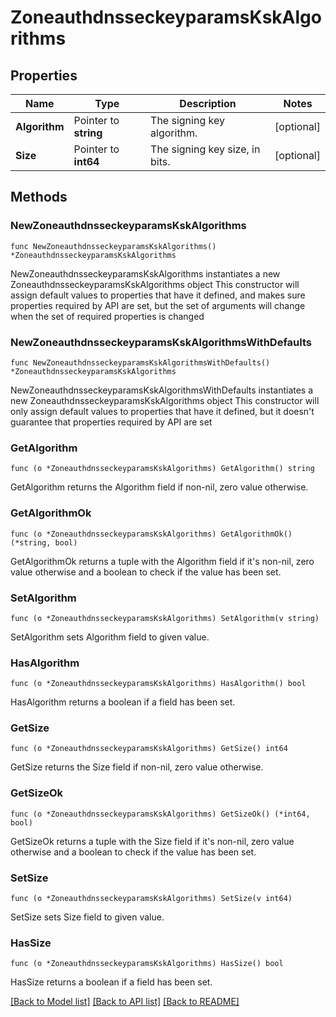 # ZoneauthdnsseckeyparamsKskAlgorithms

## Properties

Name | Type | Description | Notes
------------ | ------------- | ------------- | -------------
**Algorithm** | Pointer to **string** | The signing key algorithm. | [optional] 
**Size** | Pointer to **int64** | The signing key size, in bits. | [optional] 

## Methods

### NewZoneauthdnsseckeyparamsKskAlgorithms

`func NewZoneauthdnsseckeyparamsKskAlgorithms() *ZoneauthdnsseckeyparamsKskAlgorithms`

NewZoneauthdnsseckeyparamsKskAlgorithms instantiates a new ZoneauthdnsseckeyparamsKskAlgorithms object
This constructor will assign default values to properties that have it defined,
and makes sure properties required by API are set, but the set of arguments
will change when the set of required properties is changed

### NewZoneauthdnsseckeyparamsKskAlgorithmsWithDefaults

`func NewZoneauthdnsseckeyparamsKskAlgorithmsWithDefaults() *ZoneauthdnsseckeyparamsKskAlgorithms`

NewZoneauthdnsseckeyparamsKskAlgorithmsWithDefaults instantiates a new ZoneauthdnsseckeyparamsKskAlgorithms object
This constructor will only assign default values to properties that have it defined,
but it doesn't guarantee that properties required by API are set

### GetAlgorithm

`func (o *ZoneauthdnsseckeyparamsKskAlgorithms) GetAlgorithm() string`

GetAlgorithm returns the Algorithm field if non-nil, zero value otherwise.

### GetAlgorithmOk

`func (o *ZoneauthdnsseckeyparamsKskAlgorithms) GetAlgorithmOk() (*string, bool)`

GetAlgorithmOk returns a tuple with the Algorithm field if it's non-nil, zero value otherwise
and a boolean to check if the value has been set.

### SetAlgorithm

`func (o *ZoneauthdnsseckeyparamsKskAlgorithms) SetAlgorithm(v string)`

SetAlgorithm sets Algorithm field to given value.

### HasAlgorithm

`func (o *ZoneauthdnsseckeyparamsKskAlgorithms) HasAlgorithm() bool`

HasAlgorithm returns a boolean if a field has been set.

### GetSize

`func (o *ZoneauthdnsseckeyparamsKskAlgorithms) GetSize() int64`

GetSize returns the Size field if non-nil, zero value otherwise.

### GetSizeOk

`func (o *ZoneauthdnsseckeyparamsKskAlgorithms) GetSizeOk() (*int64, bool)`

GetSizeOk returns a tuple with the Size field if it's non-nil, zero value otherwise
and a boolean to check if the value has been set.

### SetSize

`func (o *ZoneauthdnsseckeyparamsKskAlgorithms) SetSize(v int64)`

SetSize sets Size field to given value.

### HasSize

`func (o *ZoneauthdnsseckeyparamsKskAlgorithms) HasSize() bool`

HasSize returns a boolean if a field has been set.


[[Back to Model list]](../README.md#documentation-for-models) [[Back to API list]](../README.md#documentation-for-api-endpoints) [[Back to README]](../README.md)


